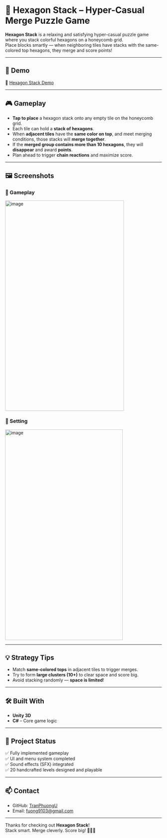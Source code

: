 # 🧱 Hexagon Stack – Hyper-Casual Merge Puzzle Game

**Hexagon Stack** is a relaxing and satisfying hyper-casual puzzle game where you stack colorful hexagons on a honeycomb grid.  
Place blocks smartly — when neighboring tiles have stacks with the same-colored top hexagons, they merge and score points!

---

## 📱 Demo

🔗 [Hexagon Stack Demo](https://youtu.be/kwKgPPkITW8)

---

## 🎮 Gameplay

- **Tap to place** a hexagon stack onto any empty tile on the honeycomb grid.
- Each tile can hold a **stack of hexagons**.
- When **adjacent tiles** have the **same color on top**, and meet merging conditions, those stacks will **merge together**.
- If the **merged group contains more than 10 hexagons**, they will **disappear** and award **points**.
- Plan ahead to trigger **chain reactions** and maximize score.

---

## 🖼️ Screenshots

### 🧩 Gameplay
<img width="382" height="677" alt="image" src="https://github.com/user-attachments/assets/a2dda002-7410-4435-95ef-21ee0bdade58" />


### 🎯 Setting
<img width="378" height="678" alt="image" src="https://github.com/user-attachments/assets/4c6b259e-913b-4730-91a4-85908234860d" />

---

## 💡 Strategy Tips

- Match **same-colored tops** in adjacent tiles to trigger merges.
- Try to form **large clusters (10+)** to clear space and score big.
- Avoid stacking randomly — **space is limited**!
---

## 🛠 Built With

- **Unity 3D** 
- **C#** – Core game logic
---

## 📌 Project Status

✅ Fully implemented gameplay  
✅ UI and menu system completed  
✅ Sound effects (SFX) integrated  
✅ 20 handcrafted levels designed and playable  

---

## 📫 Contact

- GitHub: [TranPhuongU](https://github.com/TranPhuongU)  
- Email: fuong9103@gmail.com  

---

Thanks for checking out **Hexagon Stack**!  
Stack smart. Merge cleverly. Score big! 🔶🔷🔶
